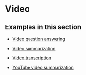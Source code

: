 # Video

## Examples in this section

- [Video question answering](video-question-answering.md)

- [Video summarization](video-summarization.md)

- [Video transcription](video-transcription.md)

- [YouTube video summarization](youtube-video-summarization.md)